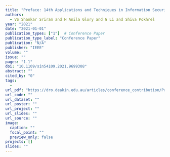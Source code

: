 ```yaml
---
title: "Preface: 14th Applications and Techniques in Information Security International Conference"
authors:
  - VS Shankar Sriram and H Anila Glory and G Li and Shiva Pokhrel
year: "2021"
date: "2021-01-01"
publication_types: ["1"]  # Conference Paper
publication_type_label: "Conference Paper"
publication: "N/A"
publisher: "IEEE"
volume: ""
issue: ""
pages: "1-1"
doi: "10.1109/sin54109.2021.9699308"
abstract: ""
cited_by: "0"
tags:
  - 
url_pdf: "https://dro.deakin.edu.au/articles/conference_contribution/Preface_14th_Applications_and_Techniques_in_Information_Security_International_Conference/28544780"
url_code: ""
url_dataset: ""
url_poster: ""
url_project: ""
url_slides: ""
url_source: ""
image:
  caption: ""
  focal_point: ""
  preview_only: false
projects: []
slides: ""
---
```

